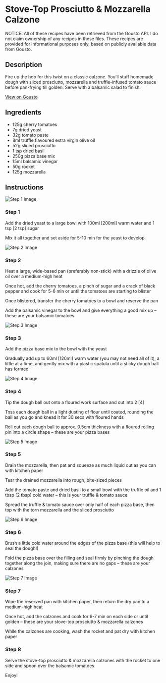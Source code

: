 # Stove-Top Prosciutto & Mozzarella Calzone

NOTICE: All of these recipes have been retrieved from the Gousto API. I do not claim ownership of any recipes in these files. These recipes are provided for informational purposes only, based on publicly available data from Gousto.

## Description

Fire up the hob for this twist on a classic calzone. You’ll stuff homemade dough with sliced prosciutto, mozzarella and truffle-infused tomato sauce before pan-frying till golden. Serve with a balsamic salad to finish. 

[View on Gousto](https://www.gousto.co.uk/recipes/cookbook/stove-top-prosciutto-mozzarella-calzone)

## Ingredients

- 125g cherry tomatoes
- 7g dried yeast
- 32g tomato paste
- 8ml truffle flavoured extra virgin olive oil
- 52g sliced prosciutto
- 1 tsp dried basil
- 250g pizza base mix
- 15ml balsamic vinegar
- 50g rocket
- 125g mozzarella

## Instructions

![Step 1 Image](https://production-media.gousto.co.uk/cms/recipe-step-image/Step-1-1680013388925-x200.jpg)

### Step 1

Add the dried yeast to a large bowl with 100ml<span class="text-danger"> [200ml] </span>warm water and 1 tsp <span class="text-danger">[2 tsp]</span> sugar

Mix it all together and set aside for 5-10 min for the yeast to develop

![Step 2 Image](https://production-media.gousto.co.uk/cms/recipe-step-image/Step-2-1680013392003-x200.jpg)

### Step 2

Heat a large, wide-based pan (preferably non-stick) with a drizzle of olive oil over a medium-high heat

Once hot, add the cherry tomatoes, a pinch of sugar and a crack of black pepper and cook for 5-6 min or until the tomatoes are starting to blister

Once blistered, transfer the cherry tomatoes to a bowl and reserve the pan

Add the balsamic vinegar to the bowl and give everything a good mix up – these are your balsamic tomatoes

![Step 3 Image](https://production-media.gousto.co.uk/cms/recipe-step-image/Step-3-1680013395419-x200.jpg)

### Step 3

Add the pizza base mix to the bowl with the yeast

Gradually add up to 60ml <span class="text-danger">[120ml] </span>warm water (you may not need all of it), a little at a time, and gently mix with a plastic spatula until a sticky dough ball has formed

![Step 4 Image](https://production-media.gousto.co.uk/cms/recipe-step-image/Step-4-1680013398192-x200.jpg)

### Step 4

Tip the dough ball out onto a floured work surface and cut into 2 <span class="text-danger">[4]</span>

Toss each dough ball in a light dusting of flour until coated, rounding the ball as you go and knead it for 30 secs with floured hands

Roll out each dough ball to approx. 0.5cm thickness with a floured rolling pin into a circle shape – these are your pizza bases

![Step 5 Image](https://production-media.gousto.co.uk/cms/recipe-step-image/Step-5-1680013401118-x200.jpg)

### Step 5

Drain the mozzarella, then pat and squeeze as much liquid out as you can with kitchen paper

Tear the drained mozzarella into rough, bite-sized pieces

Add the tomato paste and dried basil to a small bowl with the truffle oil and 1 tbsp<span class="text-danger"> [2 tbsp]</span> cold water – this is your truffle & tomato sauce

Spread the truffle & tomato sauce over only half of each pizza base, then top with the torn mozzarella and the sliced prosciutto

![Step 6 Image](https://production-media.gousto.co.uk/cms/recipe-step-image/Step-6-1680013404392-x200.jpg)

### Step 6

Brush a little cold water around the edges of the pizza base (this will help to seal the dough!)

Fold the pizza base over the filling and seal firmly by pinching the dough together along the join, making sure there are no gaps – these are your calzones

![Step 7 Image](https://production-media.gousto.co.uk/cms/recipe-step-image/Step-7-1680013407326-x200.jpg)

### Step 7

Wipe the reserved pan with kitchen paper, then return the dry pan to a medium-high heat

Once hot, add the calzones and cook for 6-7 min on each side or until golden – these are your stove-top prosciutto & mozzarella calzones

While the calzones are cooking, wash the rocket and pat dry with kitchen paper

### Step 8

Serve the stove-top prosciutto & mozzarella calzones with the rocket to one side and spoon over the balsamic tomatoes

Enjoy!

